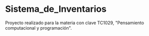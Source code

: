 # Sistema_de_Inventarios
Proyecto realizado para la materia con clave TC1029, "Pensamiento computacional y programación". 
